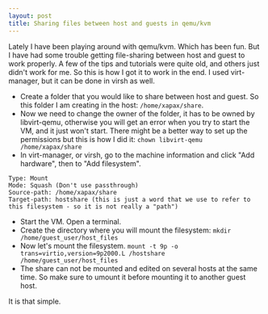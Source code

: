 ```yaml
---
layout: post
title: Sharing files between host and guests in qemu/kvm
---
```


Lately I have been playing around with qemu/kvm. Which has been fun. But I have had some trouble getting file-sharing between host and guest to work properly. A few of the tips and tutorials were quite old, and others just didn't work for me. So this is how I got it to work in the end. I used virt-manager, but it can be done in virsh as well.

 
- Create a folder that you would like to share between host and guest. So this folder I am creating in the host: `/home/xapax/share`.
- Now we need to change the owner of the folder, it has to be owned by libvirt-qemu, otherwise you will get an error when you try to start the VM, and it just won't start. There might be a better way to set up the permissions but this is how I did it: `chown libvirt-qemu /home/xapax/share`
- In virt-manager, or virsh, go to the machine information and click "Add hardware", then to "Add filesystem".

```
Type: Mount
Mode: Squash (Don't use passthrough)
Source-path: /home/xapax/share
Target-path: hostshare (this is just a word that we use to refer to this filesystem - so it is not really a "path")
```

- Start the VM. Open a terminal.
- Create the directory where you will mount the filesystem: `mkdir /home/guest_user/host_files`
- Now let's mount the filesystem. `mount -t 9p -o trans=virtio,version=9p2000.L /hostshare /home/guest_user/host_files`
- The share can not be mounted and edited on several hosts at the same time. So make sure to umount it before mounting it to another guest host.

It is that simple.


